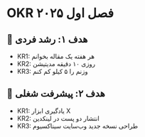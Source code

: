 # OKR فصل اول ۲۰۲۵

## 🎯 هدف ۱: رشد فردی
- KR1: هر هفته یک مقاله بخوانم  
- KR2: روزی ۱۰ دقیقه مدیتیشن  
- KR3: وزنم را ۵ کیلو کم کنم  

## 🚀 هدف ۲: پیشرفت شغلی
- KR1: یادگیری ابزار X  
- KR2: انتشار دو پست در لینکدین  
- KR3: طراحی نسخه جدید وب‌سایت سیناکسیوم  

